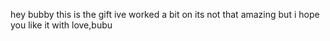 hey bubby this is the gift ive worked a bit on its not that amazing but i hope you like it with love,bubu
